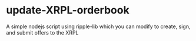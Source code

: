# update-XRPL-orderbook
A simple nodejs script using ripple-lib which you can modify to create, sign, and submit offers to the XRPL

